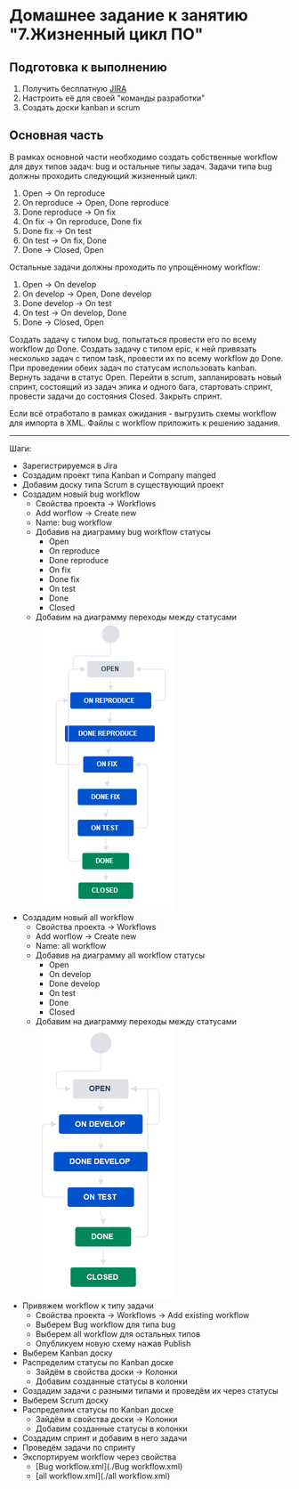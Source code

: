 # Домашнее задание к занятию "7.Жизненный цикл ПО"

## Подготовка к выполнению
1. Получить бесплатную [JIRA](https://www.atlassian.com/ru/software/jira/free)
2. Настроить её для своей "команды разработки"
3. Создать доски kanban и scrum

## Основная часть
В рамках основной части необходимо создать собственные workflow для двух типов задач: bug и остальные типы задач. Задачи типа bug должны проходить следующий жизненный цикл:
1. Open -> On reproduce
2. On reproduce -> Open, Done reproduce
3. Done reproduce -> On fix
4. On fix -> On reproduce, Done fix
5. Done fix -> On test
6. On test -> On fix, Done
7. Done -> Closed, Open

Остальные задачи должны проходить по упрощённому workflow:
1. Open -> On develop
2. On develop -> Open, Done develop
3. Done develop -> On test
4. On test -> On develop, Done
5. Done -> Closed, Open

Создать задачу с типом bug, попытаться провести его по всему workflow до Done. Создать задачу с типом epic, к ней привязать несколько задач с типом task, провести их по всему workflow до Done. При проведении обеих задач по статусам использовать kanban. Вернуть задачи в статус Open.
Перейти в scrum, запланировать новый спринт, состоящий из задач эпика и одного бага, стартовать спринт, провести задачи до состояния Closed. Закрыть спринт.

Если всё отработало в рамках ожидания - выгрузить схемы workflow для импорта в XML. Файлы с workflow приложить к решению задания.

---

Шаги:
- Зарегистрируемся в Jira
- Создадим проект типа Kanban и Company manged
- Добавим доску типа Scrum в существующий проект
- Создадим новый bug workflow
    - Свойства проекта -> Workflows
    - Add worflow -> Create new
    - Name: bug workflow
    - Добавив на диаграмму bug workflow статусы
        - Open
        - On reproduce
        - Done reproduce
        - On fix
        - Done fix
        - On test
        - Done
        - Closed
    - Добавим на диаграмму переходы между статусами
    ![09-ci-01-01.png](09-ci-01-01.png)
- Создадим новый all workflow
    - Свойства проекта -> Workflows
    - Add worflow -> Create new
    - Name: all workflow
    - Добавив на диаграмму all workflow статусы
        - Open
        - On develop
        - Done develop
        - On test
        - Done
        - Closed
    - Добавим на диаграмму переходы между статусами
    ![09-ci-01-02.png](09-ci-01-02.png)
- Привяжем workflow к типу задачи
    - Свойства проекта -> Workflows -> Add existing workflow
    - Выберем Bug workflow для типа bug
    - Выберем all workflow для остальных типов
    - Опубликуем новую схему нажав Publish
- Выберем Kanban доску
- Распределим статусы по Kanban доске
    - Зайдём в свойства доски -> Колонки
    - Добавим созданные статусы в колонки
- Создадим задачи с разными типами и проведём их через статусы
- Выберем Scrum доску
- Распределим статусы по Kanban доске
    - Зайдём в свойства доски -> Колонки
    - Добавим созданные статусы в колонки
- Создадим спринт и добавим в него задачи
- Проведём задачи по спринту
- Экспортируем workflow через свойства
    - [Bug workflow.xml](./Bug workflow.xml)
    - [all workflow.xml](./all workflow.xml)

